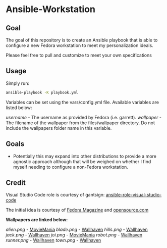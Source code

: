 # Ansible-Workstation

## Goal

The goal of this repository is to create an Ansible playbook that is able to configure a new Fedora workstation to meet my personalization ideals.

Please feel free to pull and customize to meet your own specifications

## Usage

Simply run:

```bash
ansible-playbook -K playbook.yml
```

Variables can be set using the vars/config.yml file. Available variables are listed below:

*username* - The username as provided by Fedora (i.e. garrett).
*wallpaper* - The filename of the wallpaper from the files/wallpaper directory. Do not include the wallpapers folder name in this variable.

## Goals

- Potentially this may expand into other distributions to provide a more agnostic approach although that will be weighed on whether I find myself needing to configure a non-Fedora workstation.

## Credit

Visual Studio Code role is courtesy of gantsign: [ansible-role-visual-studio-code](https://github.com/gantsign/ansible-role-visual-studio-code)

The initial idea is courtesy of [Fedora Magazine](https://fedoramagazine.org/using-ansible-setup-workstation/) and [opensource.com](https://opensource.com/article/18/5/manage-your-workstation-ansible-part-3)

**Wallpapers are linked below:**

*alien.png* - [MovieMania](https://www.moviemania.io/wallpaper/dm2pwp98dd-alien-covenant)
*blade.png* - [Wallhaven](https://alpha.wallhaven.cc/wallpaper/623767)
*hills.png* - [Wallhaven](https://alpha.wallhaven.cc/wallpaper/717531)
*jack.png* - [Wallhaven](https://alpha.wallhaven.cc/wallpaper/496119)
*joi.png* - [MovieMania](https://www.moviemania.io/wallpaper/dm778wf32f-blade-runner-2049)
*robot.png* - [Wallhaven](https://alpha.wallhaven.cc/wallpaper/612031)
*runner.png* - [Wallhaven](https://alpha.wallhaven.cc/wallpaper/734414)
*town.png* - [Wallhaven](https://alpha.wallhaven.cc/wallpaper/444473)